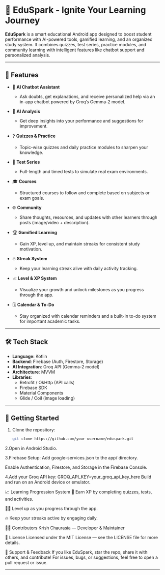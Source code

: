 # 📘 EduSpark - Ignite Your Learning Journey

**EduSpark** is a smart educational Android app designed to boost student performance with AI-powered tools, gamified learning, and an organized study system. It combines quizzes, test series, practice modules, and community learning with intelligent features like chatbot support and personalized analysis.

---

## 🚀 Features

- 🤖 **AI Chatbot Assistant**
  - Ask doubts, get explanations, and receive personalized help via an in-app chatbot powered by Groq’s Gemma-2 model.

- 🧠 **AI Analysis**
  - Get deep insights into your performance and suggestions for improvement.

- ❓ **Quizzes & Practice**
  - Topic-wise quizzes and daily practice modules to sharpen your knowledge.

- 📝 **Test Series**
  - Full-length and timed tests to simulate real exam environments.

- 🎓 **Courses**
  - Structured courses to follow and complete based on subjects or exam goals.

- 🌐 **Community**
  - Share thoughts, resources, and updates with other learners through posts (image/video + description).

- 🏆 **Gamified Learning**
  - Gain XP, level up, and maintain streaks for consistent study motivation.

- 🔥 **Streak System**
  - Keep your learning streak alive with daily activity tracking.

- 📈 **Level & XP System**
  - Visualize your growth and unlock milestones as you progress through the app.

- 🗓️ **Calendar & To-Do**
  - Stay organized with calendar reminders and a built-in to-do system for important academic tasks.

---

## 🛠️ Tech Stack

- **Language**: Kotlin  
- **Backend**: Firebase (Auth, Firestore, Storage)  
- **AI Integration**: Groq API (Gemma-2 model)  
- **Architecture**: MVVM  
- **Libraries**:  
  - Retrofit / OkHttp (API calls)  
  - Firebase SDK  
  - Material Components  
  - Glide / Coil (image loading)

---

## 🧪 Getting Started

1. Clone the repository:
   ```bash
   git clone https://github.com/your-username/eduspark.git
2.Open in Android Studio.

3.Firebase Setup:  Add google-services.json to the app/ directory.

Enable Authentication, Firestore, and Storage in the Firebase Console.

4.Add your Groq API key: GROQ_API_KEY=your_groq_api_key_here
Build and run on an Android device or emulator.

📈 Learning Progression System
🎯 Earn XP by completing quizzes, tests, and activities.

🧗‍♂️ Level up as you progress through the app.

🔥 Keep your streaks active by engaging daily.

🧑‍💻 Contributors
Krish Chaurasia — Developer & Maintainer

📄 License
Licensed under the MIT License — see the LICENSE file for more details.

🌟 Support & Feedback
If you like EduSpark, star the repo, share it with others, and contribute!
For issues, bugs, or suggestions, feel free to open a pull request or issue.



---









